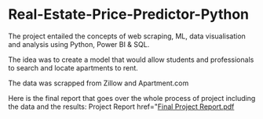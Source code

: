 # Real-Estate-Price-Predictor-Python
<p> 
The project entailed the concepts of web scraping, ML, data visualisation and analysis using Python, Power BI & SQL.

The idea was to create a model that would allow students and professionals to search and locate apartments to rent.

The data was scrapped from Zillow and Apartment.com

Here is the final report that goes over the whole process of project including the data and the results: <a> Project Report href="[Final Project Report.pdf](https://github.com/AtharvaDharia0732/Real-Estate-Price-Predictor-Python/blob/main/Final%20Project%20Report.pdf)</a>

</p>
